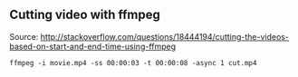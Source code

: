 Cutting video with ffmpeg
-------------------------

Source: http://stackoverflow.com/questions/18444194/cutting-the-videos-based-on-start-and-end-time-using-ffmpeg

    ffmpeg -i movie.mp4 -ss 00:00:03 -t 00:00:08 -async 1 cut.mp4